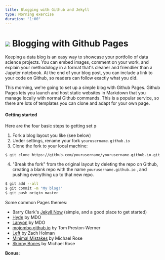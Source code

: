 ```yaml
---
title: Blogging with Github and Jekyll
type: Morning exercise
duration: "1:00"
---
```



# ![](https://ga-dash.s3.amazonaws.com/production/assets/logo-9f88ae6c9c3871690e33280fcf557f33.png) Blogging with Github Pages

Keeping a data blog is an easy way to showcase your portfolio of data science projects. You can embed images, comment on your work, and explain your methodology in a format that's cleaner and friendlier than a Jupyter notebook. At the end of your blog post, you can include a link to your code on Github, so readers can follow exactly what you did.

This morning, we're going to set up a simple blog with Github Pages. Github Pages lets you launch and host static websites in Markdown that you manage locally with normal Github commands. This is a popular service, so there are lots of templates you can clone and adapt for your own page.

#### Getting started
Here are the four basic steps to getting set p

1. Fork a blog layout you like (see below)
2. Under settings, rename your fork ```yourusername.github.io```
3. Clone the fork to your local machine:
```bash
$ git clone https://github.com/yourusername/yourusername.github.io.git
```

4. "Break the fork" from the original layout by deleting the repo on Github, creating a blank repo with the name ```yourusername.github.io``` , and pushing everything up to that new repo.
```bash
$ git add --all
$ git commit -m "My blog!"
$ git push origin master
```


Some common Pages themes:
- Barry Clark's [Jekyll Now](https://github.com/barryclark/jekyll-now) (simple, and a good place to get started)
- [Hyde](https://github.com/poole/hyde) by MDO
- [Lanyon](https://github.com/poole/lanyon) by MDO
- [mojombo.github.io](https://github.com/mojombo/mojombo.github.io) by Tom Preston-Werner
- [Left](https://github.com/holman/left) by Zach Holman
- [Minimal Mistakes](https://github.com/mmistakes/minimal-mistakes) by Michael Rose
- [Skinny Bones](https://github.com/mmistakes/skinny-bones-jekyll) by Michael Rose




**Bonus:**



####
